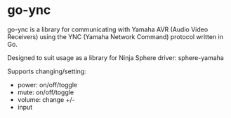 # go-ync
go-ync is a library for communicating with Yamaha AVR (Audio Video Receivers) using the YNC (Yamaha Network Command) protocol written in Go.

Designed to suit usage as a library for Ninja Sphere driver: sphere-yamaha

Supports changing/setting:

  - power: on/off/toggle
  - mute: on/off/toggle
  - volume: change +/-
  - input